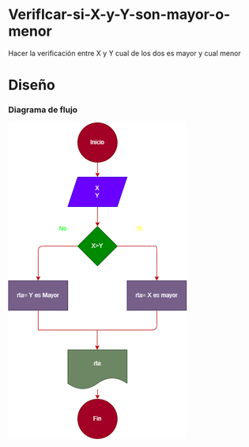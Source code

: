 # VerifIcar-si-X-y-Y-son-mayor-o-menor
Hacer la verificación entre X y Y cual de los dos es mayor y cual menor

# Diseño

### Diagrama de flujo

![Diagrama de fujo](diagrama.png "Diagrama de flujo")
